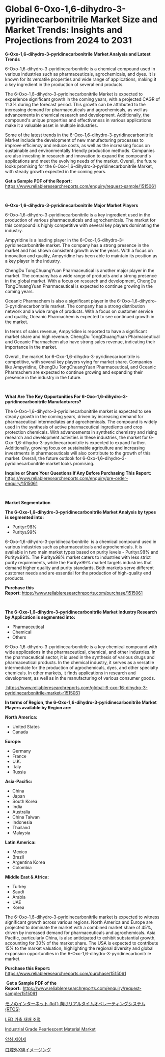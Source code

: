 <p><h1>Global 6-Oxo-1,6-dihydro-3-pyridinecarbonitrile Market Size and Market Trends: Insights and Projections from 2024 to 2031</h1></p><p><strong>6-Oxo-1,6-dihydro-3-pyridinecarbonitrile Market Analysis and Latest Trends</strong></p>
<p><p>6-Oxo-1,6-dihydro-3-pyridinecarbonitrile is a chemical compound used in various industries such as pharmaceuticals, agrochemicals, and dyes. It is known for its versatile properties and wide range of applications, making it a key ingredient in the production of several end products.</p><p>The 6-Oxo-1,6-dihydro-3-pyridinecarbonitrile Market is expected to experience significant growth in the coming years, with a projected CAGR of 11.3% during the forecast period. This growth can be attributed to the increasing demand for pharmaceuticals and agrochemicals, as well as advancements in chemical research and development. Additionally, the compound's unique properties and effectiveness in various applications make it a valuable asset in multiple industries.</p><p>Some of the latest trends in the 6-Oxo-1,6-dihydro-3-pyridinecarbonitrile Market include the development of new manufacturing processes to improve efficiency and reduce costs, as well as the increasing focus on sustainable and environmentally friendly production methods. Companies are also investing in research and innovation to expand the compound's applications and meet the evolving needs of the market. Overall, the future looks promising for the 6-Oxo-1,6-dihydro-3-pyridinecarbonitrile Market, with steady growth expected in the coming years.</p></p>
<p><strong>Get a Sample PDF of the Report:&nbsp;</strong> <a href="https://www.reliableresearchreports.com/enquiry/request-sample/1515061">https://www.reliableresearchreports.com/enquiry/request-sample/1515061</a></p>
<p>&nbsp;</p>
<p><strong>6-Oxo-1,6-dihydro-3-pyridinecarbonitrile Major Market Players</strong></p>
<p><p>6-Oxo-1,6-dihydro-3-pyridinecarbonitrile is a key ingredient used in the production of various pharmaceuticals and agrochemicals. The market for this compound is highly competitive with several key players dominating the industry.</p><p>Ampyridine is a leading player in the 6-Oxo-1,6-dihydro-3-pyridinecarbonitrile market. The company has a strong presence in the market and has shown consistent growth over the years. With a focus on innovation and quality, Ampyridine has been able to maintain its position as a key player in the industry.</p><p>ChengDu TongChuangYuan Pharmaceutical is another major player in the market. The company has a wide range of products and a strong presence in the global market. With a focus on research and development, ChengDu TongChuangYuan Pharmaceutical is expected to continue growing in the coming years.</p><p>Oceanic Pharmachem is also a significant player in the 6-Oxo-1,6-dihydro-3-pyridinecarbonitrile market. The company has a strong distribution network and a wide range of products. With a focus on customer service and quality, Oceanic Pharmachem is expected to see continued growth in the market.</p><p>In terms of sales revenue, Ampyridine is reported to have a significant market share and high revenue. ChengDu TongChuangYuan Pharmaceutical and Oceanic Pharmachem also have strong sales revenue, indicating their importance in the market.</p><p>Overall, the market for 6-Oxo-1,6-dihydro-3-pyridinecarbonitrile is competitive, with several key players vying for market share. Companies like Ampyridine, ChengDu TongChuangYuan Pharmaceutical, and Oceanic Pharmachem are expected to continue growing and expanding their presence in the industry in the future.</p></p>
<p>&nbsp;</p>
<p><strong>What Are The Key Opportunities For 6-Oxo-1,6-dihydro-3-pyridinecarbonitrile Manufacturers?</strong></p>
<p><p>The 6-Oxo-1,6-dihydro-3-pyridinecarbonitrile market is expected to see steady growth in the coming years, driven by increasing demand for pharmaceutical intermediates and agrochemicals. The compound is widely used in the synthesis of active pharmaceutical ingredients and crop protection chemicals. With advancements in synthetic chemistry and rising research and development activities in these industries, the market for 6-Oxo-1,6-dihydro-3-pyridinecarbonitrile is expected to expand further. Additionally, growing focus on sustainable agriculture and increasing investments in pharmaceuticals will also contribute to the growth of this market. Overall, the future outlook for 6-Oxo-1,6-dihydro-3-pyridinecarbonitrile market looks promising.</p></p>
<p><strong>Inquire or Share Your Questions If Any Before Purchasing This Report:</strong> <a href="https://www.reliableresearchreports.com/enquiry/pre-order-enquiry/1515061">https://www.reliableresearchreports.com/enquiry/pre-order-enquiry/1515061</a></p>
<p>&nbsp;</p>
<p><strong>Market Segmentation</strong></p>
<p><strong>The 6-Oxo-1,6-dihydro-3-pyridinecarbonitrile Market Analysis by types is segmented into:</strong></p>
<p><ul><li>Purity≥98%</li><li>Purity≥99%</li></ul></p>
<p><p>6-Oxo-1,6-dihydro-3-pyridinecarbonitrile&nbsp; is a chemical compound used in various industries such as pharmaceuticals and agrochemicals. It is available in two main market types based on purity levels - Purity≥98% and Purity≥99%. The Purity≥98% market caters to industries with less strict purity requirements, while the Purity≥99% market targets industries that demand higher quality and purity standards. Both markets serve different customer needs and are essential for the production of high-quality end products.</p></p>
<p><strong>Purchase this Report:&nbsp;</strong><a href="https://www.reliableresearchreports.com/purchase/1515061">https://www.reliableresearchreports.com/purchase/1515061</a></p>
<p>&nbsp;</p>
<p><strong>The 6-Oxo-1,6-dihydro-3-pyridinecarbonitrile Market Industry Research by Application is segmented into:</strong></p>
<p><ul><li>Pharmaceutical</li><li>Chemical</li><li>Others</li></ul></p>
<p><p>6-Oxo-1,6-dihydro-3-pyridinecarbonitrile is a key chemical compound with wide applications in the pharmaceutical, chemical, and other industries. In the pharmaceutical sector, it is used in the synthesis of various drugs and pharmaceutical products. In the chemical industry, it serves as a versatile intermediate for the production of agrochemicals, dyes, and other specialty chemicals. In other markets, it finds applications in research and development, as well as in the manufacturing of various consumer goods.</p></p>
<p><a href="https://www.reliableresearchreports.com/global-6-oxo-16-dihydro-3-pyridinecarbonitrile-market-r1515061">&nbsp;https://www.reliableresearchreports.com/global-6-oxo-16-dihydro-3-pyridinecarbonitrile-market-r1515061</a></p>
<p><strong>In terms of Region, the 6-Oxo-1,6-dihydro-3-pyridinecarbonitrile Market Players available by Region are:</strong></p>
<p>
    <p> <strong> North America: </strong>
        <ul>
            <li>United States</li>
            <li>Canada</li>
        </ul>
        </p> 
    <p> <strong> Europe: </strong>
        <ul>
            <li>Germany</li>
            <li>France</li>
            <li>U.K.</li>
            <li>Italy</li>
            <li>Russia</li>
        </ul>
        </p> 
    <p> <strong> Asia-Pacific: </strong>
        <ul>
            <li>China</li>
            <li>Japan</li>
            <li>South Korea</li>
            <li>India</li>
            <li>Australia</li>
            <li>China Taiwan</li>
            <li>Indonesia</li>
            <li>Thailand</li>
            <li>Malaysia</li>
        </ul>
        </p> 
    <p> <strong> Latin America: </strong>
        <ul>
            <li>Mexico</li>
            <li>Brazil</li>
            <li>Argentina Korea</li>
            <li>Colombia</li>
        </ul>
        </p> 
    <p> <strong> Middle East & Africa: </strong>
        <ul>
            <li>Turkey</li>
            <li>Saudi</li>
            <li>Arabia</li>
            <li>UAE</li>
            <li>Korea</li>
        </ul>
    </p>
    </p>
<p><p>The 6-Oxo-1,6-dihydro-3-pyridinecarbonitrile market is expected to witness significant growth across various regions. North America and Europe are projected to dominate the market with a combined market share of 45%, driven by increased demand for pharmaceuticals and agrochemicals. Asia Pacific, particularly China, is also anticipated to exhibit substantial growth, accounting for 30% of the market share. The USA is expected to contribute 15% to the market valuation, highlighting the regional diversity and global expansion opportunities in the 6-Oxo-1,6-dihydro-3-pyridinecarbonitrile market.</p></p>
<p><strong>Purchase this Report: </strong><a href="https://www.reliableresearchreports.com/purchase/1515061">https://www.reliableresearchreports.com/purchase/1515061</a></p>
<p>&nbsp;<strong>Get a Sample PDF of the Report:&nbsp;&nbsp;</strong><a href="https://www.reliableresearchreports.com/enquiry/request-sample/1515061">https://www.reliableresearchreports.com/enquiry/request-sample/1515061</a></p>
<p><strong></strong></p>
<p><p><a href="https://medium.com/@bobbieratke2023/%E3%83%AA%E3%82%A2%E3%83%AB%E3%82%BF%E3%82%A4%E3%83%A0%E3%82%AA%E3%83%9A%E3%83%AC%E3%83%BC%E3%83%86%E3%82%A3%E3%83%B3%E3%82%B0%E3%82%B7%E3%82%B9%E3%83%86%E3%83%A0-rtos-%E3%81%AF2024%E5%B9%B4%E3%81%8B%E3%82%892031%E5%B9%B4%E3%81%BE%E3%81%A7%E3%81%AE%E3%82%A4%E3%83%B3%E3%82%BF%E3%83%BC%E3%83%8D%E3%83%83%E3%83%88-%E3%82%AA%E3%83%96-%E3%82%B7%E3%83%B3%E3%82%B0%E3%82%B9-iot-%E5%B8%82%E5%A0%B4%E6%88%90%E9%95%B7%E5%B1%95%E6%9C%9B%E3%81%A7-%E5%B8%82%E5%A0%B4%E3%81%AE%E3%83%88%E3%83%AC%E3%83%B3%E3%83%89%E5%88%86%E6%9E%90%E3%81%AB%E3%82%88%E3%82%8B%E3%82%A2%E3%83%97%E3%83%AA%E3%82%B1%E3%83%BC%E3%82%B7%E3%83%A7%E3%83%B3-%E5%9C%B0%E5%9F%9F%E3%81%AE%E8%A6%8B%E9%80%9A%E3%81%97%E3%81%A8%E5%8F%8E%E7%9B%8A%E3%81%A7-15d98120db7f">モノのインターネット (IoT) 向けリアルタイムオペレーティングシステム (RTOS)</a></p><p><a href="https://github.com/crfsywufhm81415/Market-Research-Report-List-2/blob/main/4947798145891.md">LED 가축 재배 조명</a></p><p><a href="https://github.com/janetchuadff364/Market-Research-Report-List-1/blob/main/industrial-grade-pearlescent-material-market.md">Industrial Grade Pearlescent Material Market</a></p><p><a href="https://github.com/DavidCarter19662022/Market-Research-Report-List-1/blob/main/4526596145890.md">악취 제어제</a></p><p><a href="https://github.com/mm14022023/Market-Research-Report-List-1/blob/main/3836187139548.md">口腔外X線イメージング</a></p></p>